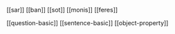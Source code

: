 [[sar]] [[ban]] [[sot]] [[monis]] [[feres]]

[[question-basic]]
[[sentence-basic]]
[[object-property]]
